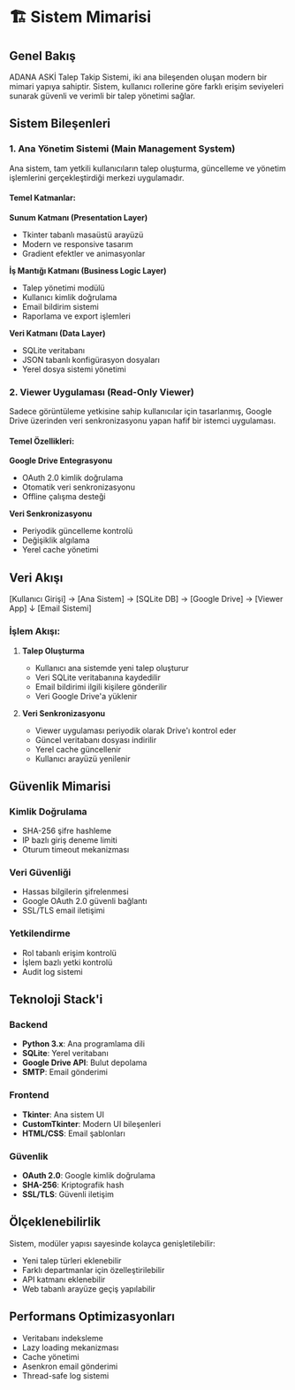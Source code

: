 # 🏗️ Sistem Mimarisi

## Genel Bakış

ADANA ASKİ Talep Takip Sistemi, iki ana bileşenden oluşan modern bir mimari yapıya sahiptir. Sistem, kullanıcı rollerine göre farklı erişim seviyeleri sunarak güvenli ve verimli bir talep yönetimi sağlar.

## Sistem Bileşenleri

### 1. Ana Yönetim Sistemi (Main Management System)

Ana sistem, tam yetkili kullanıcıların talep oluşturma, güncelleme ve yönetim işlemlerini gerçekleştirdiği merkezi uygulamadır.

#### Temel Katmanlar:

**Sunum Katmanı (Presentation Layer)**
- Tkinter tabanlı masaüstü arayüzü
- Modern ve responsive tasarım
- Gradient efektler ve animasyonlar

**İş Mantığı Katmanı (Business Logic Layer)**
- Talep yönetimi modülü
- Kullanıcı kimlik doğrulama
- Email bildirim sistemi
- Raporlama ve export işlemleri

**Veri Katmanı (Data Layer)**
- SQLite veritabanı
- JSON tabanlı konfigürasyon dosyaları
- Yerel dosya sistemi yönetimi

### 2. Viewer Uygulaması (Read-Only Viewer)

Sadece görüntüleme yetkisine sahip kullanıcılar için tasarlanmış, Google Drive üzerinden veri senkronizasyonu yapan hafif bir istemci uygulaması.

#### Temel Özellikleri:

**Google Drive Entegrasyonu**
- OAuth 2.0 kimlik doğrulama
- Otomatik veri senkronizasyonu
- Offline çalışma desteği

**Veri Senkronizasyonu**
- Periyodik güncelleme kontrolü
- Değişiklik algılama
- Yerel cache yönetimi

## Veri Akışı

[Kullanıcı Girişi] → [Ana Sistem] → [SQLite DB] → [Google Drive] → [Viewer App]
↓
[Email Sistemi]

### İşlem Akışı:

1. **Talep Oluşturma**
   - Kullanıcı ana sistemde yeni talep oluşturur
   - Veri SQLite veritabanına kaydedilir
   - Email bildirimi ilgili kişilere gönderilir
   - Veri Google Drive'a yüklenir

2. **Veri Senkronizasyonu**
   - Viewer uygulaması periyodik olarak Drive'ı kontrol eder
   - Güncel veritabanı dosyası indirilir
   - Yerel cache güncellenir
   - Kullanıcı arayüzü yenilenir

## Güvenlik Mimarisi

### Kimlik Doğrulama
- SHA-256 şifre hashleme
- IP bazlı giriş deneme limiti
- Oturum timeout mekanizması

### Veri Güvenliği
- Hassas bilgilerin şifrelenmesi
- Google OAuth 2.0 güvenli bağlantı
- SSL/TLS email iletişimi

### Yetkilendirme
- Rol tabanlı erişim kontrolü
- İşlem bazlı yetki kontrolü
- Audit log sistemi

## Teknoloji Stack'i

### Backend
- **Python 3.x**: Ana programlama dili
- **SQLite**: Yerel veritabanı
- **Google Drive API**: Bulut depolama
- **SMTP**: Email gönderimi

### Frontend
- **Tkinter**: Ana sistem UI
- **CustomTkinter**: Modern UI bileşenleri
- **HTML/CSS**: Email şablonları

### Güvenlik
- **OAuth 2.0**: Google kimlik doğrulama
- **SHA-256**: Kriptografik hash
- **SSL/TLS**: Güvenli iletişim

## Ölçeklenebilirlik

Sistem, modüler yapısı sayesinde kolayca genişletilebilir:

- Yeni talep türleri eklenebilir
- Farklı departmanlar için özelleştirilebilir
- API katmanı eklenebilir
- Web tabanlı arayüze geçiş yapılabilir

## Performans Optimizasyonları

- Veritabanı indeksleme
- Lazy loading mekanizması
- Cache yönetimi
- Asenkron email gönderimi
- Thread-safe log sistemi
